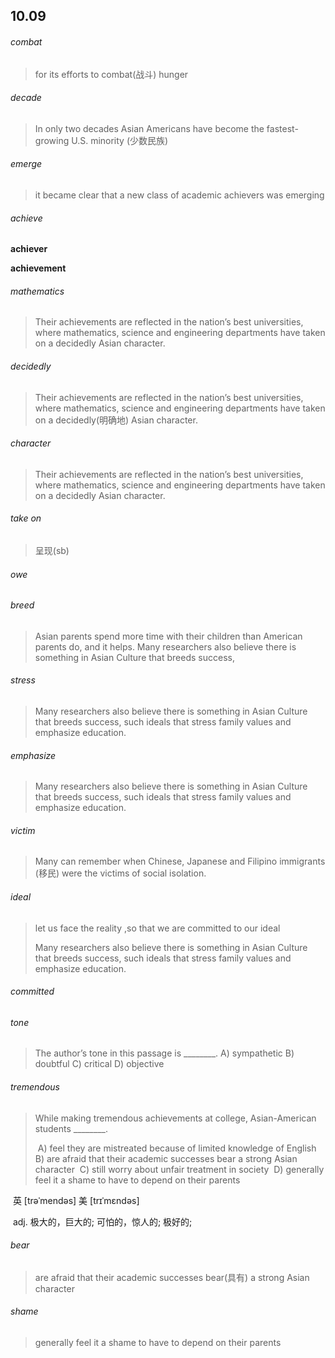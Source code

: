 ## 10.09

###### combat

> for its efforts to combat(战斗) hunger

###### decade

> In only two decades Asian Americans have become the fastest-growing U.S. minority (少数民族)

###### emerge

> it became clear that a new class of academic achievers was emerging

###### achieve

**achiever**

**achievement**

######  mathematics

> Their achievements are reflected in the nation’s best universities, where mathematics, science and engineering departments have taken on a decidedly Asian character.

###### decidedly

> Their achievements are reflected in the nation’s best universities, where mathematics, science and engineering departments have taken on a decidedly(明确地) Asian character.

###### character

> Their achievements are reflected in the nation’s best universities, where mathematics, science and engineering departments have taken on a decidedly Asian character.

###### take on

> 呈现(sb)

###### owe

> 

###### breed

> Asian parents spend more time with their children than American parents do, and it helps. Many researchers also believe there is something in Asian Culture that breeds success,

###### stress

> Many researchers also believe there is something in Asian Culture that breeds success, such ideals that stress family values and emphasize education.

######  emphasize 

> Many researchers also believe there is something in Asian Culture that breeds success, such ideals that stress family values and emphasize education.

###### victim

> Many can remember when Chinese, Japanese and Filipino immigrants (移民) were the victims of social isolation.

###### ideal

> let us face the reality ,so that we are committed to our ideal
>
> Many researchers also believe there is something in Asian Culture that breeds success, such ideals that stress family values and emphasize education.

###### committed



###### tone

>  The author’s tone in this passage is ________.
> 	A) sympathetic
> 	B) doubtful
> 	C) critical
> 	D) objective



######  tremendous 

> While making tremendous achievements at college, Asian-American students ________. 
>
> ​	A) feel they are mistreated because of limited knowledge of English
> ​	B) are afraid that their academic successes bear a strong Asian character
> ​	C) still worry about unfair treatment in society
> ​	D) generally feel it a shame to have to depend on their parents

​	英 [trəˈmendəs]   美 [trɪˈmɛndəs] 

​	adj.  极大的，巨大的; 可怕的，惊人的; 极好的;



###### bear

> are afraid that their academic successes bear(具有) a strong Asian character



###### shame

> generally feel it a shame to have to depend on their parents